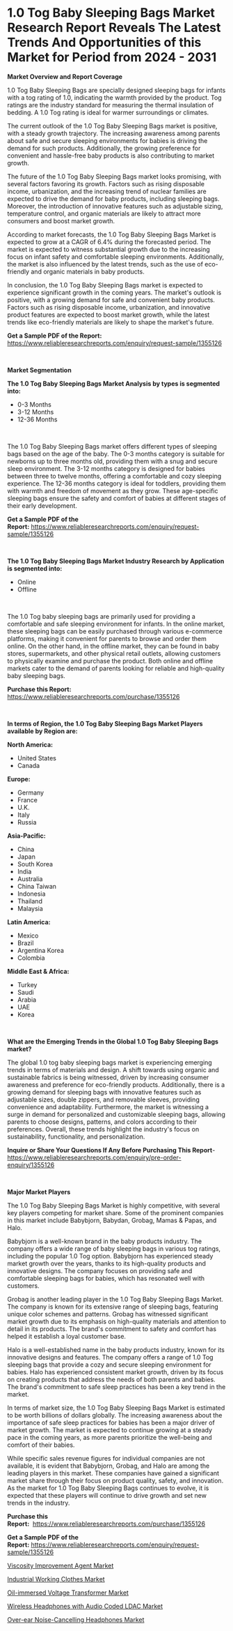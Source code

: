 <p><h1>1.0 Tog Baby Sleeping Bags Market Research Report Reveals The Latest Trends And Opportunities of this Market for Period from 2024 - 2031</h1></p><p><strong>Market Overview and Report Coverage</strong></p>
<p><p>1.0 Tog Baby Sleeping Bags are specially designed sleeping bags for infants with a tog rating of 1.0, indicating the warmth provided by the product. Tog ratings are the industry standard for measuring the thermal insulation of bedding. A 1.0 Tog rating is ideal for warmer surroundings or climates.</p><p>The current outlook of the 1.0 Tog Baby Sleeping Bags market is positive, with a steady growth trajectory. The increasing awareness among parents about safe and secure sleeping environments for babies is driving the demand for such products. Additionally, the growing preference for convenient and hassle-free baby products is also contributing to market growth.</p><p>The future of the 1.0 Tog Baby Sleeping Bags market looks promising, with several factors favoring its growth. Factors such as rising disposable income, urbanization, and the increasing trend of nuclear families are expected to drive the demand for baby products, including sleeping bags. Moreover, the introduction of innovative features such as adjustable sizing, temperature control, and organic materials are likely to attract more consumers and boost market growth.</p><p>According to market forecasts, the 1.0 Tog Baby Sleeping Bags Market is expected to grow at a CAGR of 6.4% during the forecasted period. The market is expected to witness substantial growth due to the increasing focus on infant safety and comfortable sleeping environments. Additionally, the market is also influenced by the latest trends, such as the use of eco-friendly and organic materials in baby products.</p><p>In conclusion, the 1.0 Tog Baby Sleeping Bags market is expected to experience significant growth in the coming years. The market's outlook is positive, with a growing demand for safe and convenient baby products. Factors such as rising disposable income, urbanization, and innovative product features are expected to boost market growth, while the latest trends like eco-friendly materials are likely to shape the market's future.</p></p>
<p><strong>Get a Sample PDF of the Report:</strong> <a href="https://www.reliableresearchreports.com/enquiry/request-sample/1355126">https://www.reliableresearchreports.com/enquiry/request-sample/1355126</a></p>
<p>&nbsp;</p>
<p><strong>Market Segmentation</strong></p>
<p><strong>The 1.0 Tog Baby Sleeping Bags Market Analysis by types is segmented into:</strong></p>
<p><ul><li>0-3 Months</li><li>3-12 Months</li><li>12-36 Months</li></ul></p>
<p>&nbsp;</p>
<p><p>The 1.0 Tog Baby Sleeping Bags market offers different types of sleeping bags based on the age of the baby. The 0-3 months category is suitable for newborns up to three months old, providing them with a snug and secure sleep environment. The 3-12 months category is designed for babies between three to twelve months, offering a comfortable and cozy sleeping experience. The 12-36 months category is ideal for toddlers, providing them with warmth and freedom of movement as they grow. These age-specific sleeping bags ensure the safety and comfort of babies at different stages of their early development.</p></p>
<p><strong>Get a Sample PDF of the Report:</strong>&nbsp;<a href="https://www.reliableresearchreports.com/enquiry/request-sample/1355126">https://www.reliableresearchreports.com/enquiry/request-sample/1355126</a></p>
<p>&nbsp;</p>
<p><strong>The 1.0 Tog Baby Sleeping Bags Market Industry Research by Application is segmented into:</strong></p>
<p><ul><li>Online</li><li>Offline</li></ul></p>
<p>&nbsp;</p>
<p><p>The 1.0 Tog baby sleeping bags are primarily used for providing a comfortable and safe sleeping environment for infants. In the online market, these sleeping bags can be easily purchased through various e-commerce platforms, making it convenient for parents to browse and order them online. On the other hand, in the offline market, they can be found in baby stores, supermarkets, and other physical retail outlets, allowing customers to physically examine and purchase the product. Both online and offline markets cater to the demand of parents looking for reliable and high-quality baby sleeping bags.</p></p>
<p><strong>Purchase this Report:</strong>&nbsp; <a href="https://www.reliableresearchreports.com/purchase/1355126">https://www.reliableresearchreports.com/purchase/1355126</a></p>
<p>&nbsp;</p>
<p><strong>In terms of Region, the 1.0 Tog Baby Sleeping Bags Market Players available by Region are:</strong></p>
<p>
    <p> <strong> North America: </strong>
        <ul>
            <li>United States</li>
            <li>Canada</li>
        </ul>
        </p> 
    <p> <strong> Europe: </strong>
        <ul>
            <li>Germany</li>
            <li>France</li>
            <li>U.K.</li>
            <li>Italy</li>
            <li>Russia</li>
        </ul>
        </p> 
    <p> <strong> Asia-Pacific: </strong>
        <ul>
            <li>China</li>
            <li>Japan</li>
            <li>South Korea</li>
            <li>India</li>
            <li>Australia</li>
            <li>China Taiwan</li>
            <li>Indonesia</li>
            <li>Thailand</li>
            <li>Malaysia</li>
        </ul>
        </p> 
    <p> <strong> Latin America: </strong>
        <ul>
            <li>Mexico</li>
            <li>Brazil</li>
            <li>Argentina Korea</li>
            <li>Colombia</li>
        </ul>
        </p> 
    <p> <strong> Middle East & Africa: </strong>
        <ul>
            <li>Turkey</li>
            <li>Saudi</li>
            <li>Arabia</li>
            <li>UAE</li>
            <li>Korea</li>
        </ul>
    </p>
    </p>
<p>&nbsp;</p>
<p><strong>What are the Emerging Trends in the Global 1.0 Tog Baby Sleeping Bags market?</strong></p>
<p><p>The global 1.0 tog baby sleeping bags market is experiencing emerging trends in terms of materials and design. A shift towards using organic and sustainable fabrics is being witnessed, driven by increasing consumer awareness and preference for eco-friendly products. Additionally, there is a growing demand for sleeping bags with innovative features such as adjustable sizes, double zippers, and removable sleeves, providing convenience and adaptability. Furthermore, the market is witnessing a surge in demand for personalized and customizable sleeping bags, allowing parents to choose designs, patterns, and colors according to their preferences. Overall, these trends highlight the industry's focus on sustainability, functionality, and personalization.</p></p>
<p><strong>Inquire or Share Your Questions If Any Before Purchasing This Report</strong>- <a href="https://www.reliableresearchreports.com/enquiry/pre-order-enquiry/1355126">https://www.reliableresearchreports.com/enquiry/pre-order-enquiry/1355126</a></p>
<p>&nbsp;</p>
<p><strong>Major Market Players</strong></p>
<p><p>The 1.0 Tog Baby Sleeping Bags Market is highly competitive, with several key players competing for market share. Some of the prominent companies in this market include Babybjorn, Babydan, Grobag, Mamas & Papas, and Halo.</p><p>Babybjorn is a well-known brand in the baby products industry. The company offers a wide range of baby sleeping bags in various tog ratings, including the popular 1.0 Tog option. Babybjorn has experienced steady market growth over the years, thanks to its high-quality products and innovative designs. The company focuses on providing safe and comfortable sleeping bags for babies, which has resonated well with customers.</p><p>Grobag is another leading player in the 1.0 Tog Baby Sleeping Bags Market. The company is known for its extensive range of sleeping bags, featuring unique color schemes and patterns. Grobag has witnessed significant market growth due to its emphasis on high-quality materials and attention to detail in its products. The brand's commitment to safety and comfort has helped it establish a loyal customer base.</p><p>Halo is a well-established name in the baby products industry, known for its innovative designs and features. The company offers a range of 1.0 Tog sleeping bags that provide a cozy and secure sleeping environment for babies. Halo has experienced consistent market growth, driven by its focus on creating products that address the needs of both parents and babies. The brand's commitment to safe sleep practices has been a key trend in the market.</p><p>In terms of market size, the 1.0 Tog Baby Sleeping Bags Market is estimated to be worth billions of dollars globally. The increasing awareness about the importance of safe sleep practices for babies has been a major driver of market growth. The market is expected to continue growing at a steady pace in the coming years, as more parents prioritize the well-being and comfort of their babies.</p><p>While specific sales revenue figures for individual companies are not available, it is evident that Babybjorn, Grobag, and Halo are among the leading players in this market. These companies have gained a significant market share through their focus on product quality, safety, and innovation. As the market for 1.0 Tog Baby Sleeping Bags continues to evolve, it is expected that these players will continue to drive growth and set new trends in the industry.</p></p>
<p><strong>Purchase this Report:</strong>&nbsp;&nbsp;<a href="https://www.reliableresearchreports.com/purchase/1355126">https://www.reliableresearchreports.com/purchase/1355126</a></p>
<p></p>
<p><strong>Get a Sample PDF of the Report:</strong>&nbsp;<a href="https://www.reliableresearchreports.com/enquiry/request-sample/1355126">https://www.reliableresearchreports.com/enquiry/request-sample/1355126</a></p>
<p><p><a href="https://issuu.com/reportprime-2/docs/viscosity-improvement-agent-market-size-2030.pptx">Viscosity Improvement Agent Market</a></p><p><a href="https://issuu.com/reportprime-2/docs/industrial-working-clothes-market-size-2030.pptx">Industrial Working Clothes Market</a></p><p><a href="https://issuu.com/reportprime-2/docs/oil-immersed-voltage-transformer-market-size-2030.">Oil-immersed Voltage Transformer Market</a></p><p><a href="https://github.com/changoleonlaverguenzanoexiste/Market-Research-Report-List-1/blob/main/wireless-headphones-with-audio-coded-ldac-market.md">Wireless Headphones with Audio Coded LDAC Market</a></p><p><a href="https://github.com/mharielmesa/Market-Research-Report-List-1/blob/main/over-ear-noise-cancelling-headphones-market.md">Over-ear Noise-Cancelling Headphones Market</a></p></p>